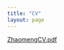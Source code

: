 ```yaml
---
title: "CV"
layout: page
---
```


[ZhaomengCV.pdf](https://github.com/user-attachments/files/16571583/ZhaomengCV.pdf)
